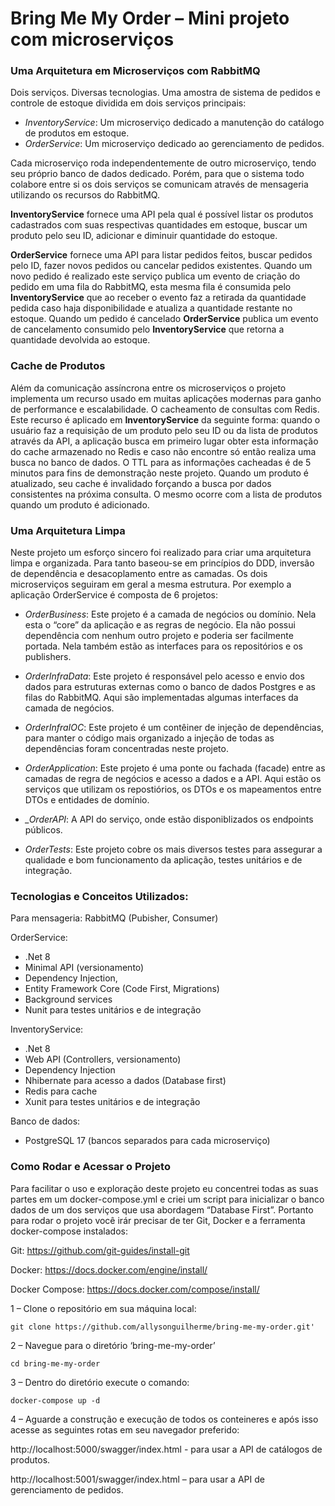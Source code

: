 # Bring Me My Order – Mini projeto com microserviços

### Uma Arquitetura em Microserviços com RabbitMQ
Dois serviços. Diversas tecnologias. Uma amostra de sistema de pedidos e controle de estoque dividida em dois serviços principais: 
- *InventoryService*: Um microserviço dedicado a manutenção do catálogo de produtos em estoque.
- *OrderService*: Um microserviço dedicado ao gerenciamento de pedidos.

Cada microserviço roda independentemente de outro microserviço, tendo seu próprio banco de dados dedicado. Porém, para que o sistema todo colabore entre si os dois serviços se comunicam através de mensageria utilizando os recursos do RabbitMQ.

**InventoryService** fornece uma API pela qual é possível listar os produtos cadastrados com suas respectivas quantidades em estoque, buscar um produto pelo seu ID, adicionar e diminuir quantidade do estoque.

**OrderService** fornece uma API para listar pedidos feitos, buscar pedidos pelo ID, fazer novos pedidos ou cancelar pedidos existentes. Quando um novo pedido é realizado este serviço publica um evento de criação do pedido em uma fila do RabbitMQ, esta mesma fila é consumida pelo **InventoryService** que ao receber o evento faz a retirada da quantidade pedida caso haja disponibilidade e atualiza a quantidade restante no estoque. Quando um pedido é cancelado **OrderService** publica um evento de cancelamento consumido pelo **InventoryService** que retorna a quantidade devolvida ao estoque.

### Cache de Produtos
Além da comunicação assíncrona entre os microserviços o projeto implementa um recurso usado em muitas aplicações modernas para ganho de performance e escalabilidade. O cacheamento de consultas com Redis. Este recurso é aplicado em **InventoryService** da seguinte forma: quando o usuário faz a requisição de um produto pelo seu ID ou da lista de produtos através da API, a aplicação busca em primeiro lugar obter esta informação do cache armazenado no Redis e caso não encontre só então realiza uma busca no banco de dados. 
O TTL para as informações cacheadas é de 5 minutos para fins de demonstração neste projeto.
Quando um produto é atualizado, seu cache é invalidado forçando a busca por dados consistentes na próxima consulta. O mesmo ocorre com a lista de produtos quando um produto é adicionado.


### Uma Arquitetura Limpa
Neste projeto um esforço sincero foi realizado para criar uma arquitetura limpa e organizada. Para tanto baseou-se em princípios do DDD, inversão de dependência e desacoplamento entre as camadas. Os dois microserviços seguiram em geral a mesma estrutura. Por exemplo a aplicação OrderService é composta de 6 projetos:

- *OrderBusiness*: Este projeto é a camada de negócios ou domínio. Nela esta o “core” da aplicação e as regras de negócio. Ela não possui dependência com nenhum outro projeto e poderia ser facilmente portada. Nela também estão as interfaces para os repositórios e os publishers.

- *OrderInfraData*: Este projeto é responsável pelo acesso e envio dos dados para estruturas externas como o banco de dados Postgres e as filas do RabbitMQ. Aqui são implementadas algumas interfaces da camada de negócios.

- *OrderInfraIOC*: Este projeto é um contêiner de injeção de dependências, para manter o código mais organizado a injeção de todas as dependências foram concentradas neste projeto.
- *OrderApplication*: Este projeto é uma ponte ou fachada (facade) entre as camadas de regra de negócios e acesso a dados e a API. Aqui estão os serviços que utilizam os repostiórios, os DTOs e os mapeamentos entre DTOs e entidades de domínio.

- *_OrderAPI*: A API do serviço, onde estão disponiblizados os endpoints públicos.

- *OrderTests*: Este projeto cobre os mais diversos testes para assegurar a qualidade e bom funcionamento da aplicação, testes unitários e de integração.

### Tecnologias e Conceitos Utilizados:

Para mensageria:
RabbitMQ (Pubisher, Consumer)

OrderService:
- .Net 8
- Minimal API (versionamento)
- Dependency Injection,
- Entity Framework Core (Code First, Migrations)
- Background services
- Nunit para testes unitários e de integração

InventoryService:
- .Net 8
- Web API (Controllers, versionamento)
- Dependency Injection
- Nhibernate para acesso a dados (Database first) 
- Redis para cache
- Xunit para testes unitários e de integração

Banco de dados:
 - PostgreSQL 17 (bancos separados para cada microserviço)

### Como Rodar e Acessar o Projeto
Para facilitar o uso e exploração deste projeto eu concentrei todas as suas partes em um docker-compose.yml e criei um script para inicializar o banco dados de um dos serviços que usa abordagem “Database First”.
Portanto para rodar o projeto você irár precisar de ter Git, Docker e a ferramenta docker-compose instalados:

Git: https://github.com/git-guides/install-git

Docker: https://docs.docker.com/engine/install/

Docker Compose: https://docs.docker.com/compose/install/

1 – Clone o repositório em sua máquina local:

`git clone https://github.com/allysonguilherme/bring-me-my-order.git'`

2 – Navegue para o diretório ‘bring-me-my-order’

`cd bring-me-my-order`

3 – Dentro do diretório execute o comando:

`docker-compose up -d`

4 – Aguarde a construção e execução de todos os conteineres e após isso acesse as seguintes rotas em seu navegador preferido:

http://localhost:5000/swagger/index.html  - para usar a API de catálogos de produtos.

http://localhost:5001/swagger/index.html – para usar a API de gerenciamento de pedidos.
